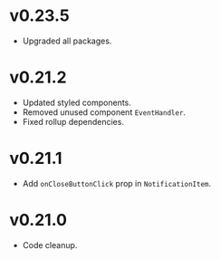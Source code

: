 # v0.23.5
- Upgraded all packages.

# v0.21.2
- Updated styled components.
- Removed unused component `EventHandler`.
- Fixed rollup dependencies.

# v0.21.1
- Add `onCloseButtonClick` prop in `NotificationItem`.

# v0.21.0
- Code cleanup.
